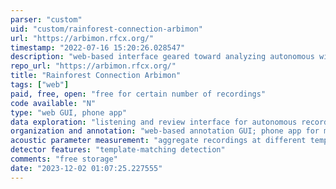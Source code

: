 ```yaml
---
parser: "custom"
uid: "custom/rainforest-connection-arbimon"
url: "https://arbimon.rfcx.org/"
timestamp: "2022-07-16 15:20:26.028547"
description: "web-based interface geared toward analyzing autonomous wildlife survey data"
repo_url: "https://arbimon.rfcx.org/"
title: "Rainforest Connection Arbimon"
tags: ["web"]
paid, free, open: "free for certain number of recordings"
code available: "N"
type: "web GUI, phone app"
data exploration: "listening and review interface for autonomous recordings; create listening playlists"
organization and annotation: "web-based annotation GUI; phone app for managing recorder deployment; web uploader that supports many common recorder timestamp formats"
acoustic parameter measurement: "aggregate recordings at different temporal and spatial scales"
detector features: "template-matching detection"
comments: "free storage"
date: "2023-12-02 01:07:25.227555"
---
```

